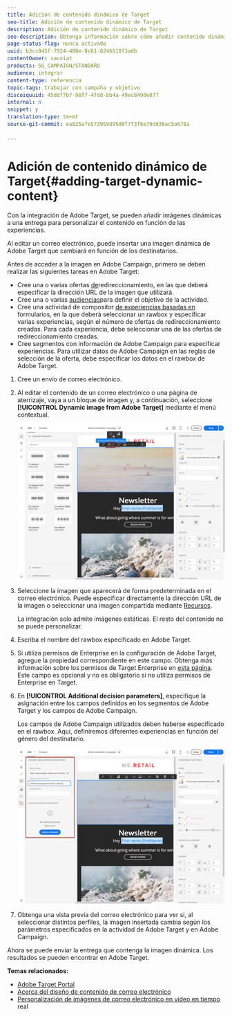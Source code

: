 ```yaml
---
title: Adición de contenido dinámico de Target
seo-title: Adición de contenido dinámico de Target
description: Adición de contenido dinámico de Target
seo-description: Obtenga información sobre cómo añadir contenido dinámico de Adobe Target en una de las entregas de Adobe Campaign.
page-status-flag: nunca activado
uuid: b3cc045f-7924-480e-8c61-8246510f3adb
contentOwner: sauviat
products: SG_CAMPAIGN/STANDARD
audience: integrar
content-type: referencia
topic-tags: trabajar con campaña y objetivo
discoiquuid: 45ddf7b7-98f7-4fdd-bb4a-49ec8490e877
internal: n
snippet: y
translation-type: tm+mt
source-git-commit: ea825afe573959d95d0f7f3f6e79dd38ac5a678a

---
```



# Adición de contenido dinámico de Target{#adding-target-dynamic-content}

Con la integración de Adobe Target, se pueden añadir imágenes dinámicas a una entrega para personalizar el contenido en función de las experiencias.

Al editar un correo electrónico, puede insertar una imagen dinámica de Adobe Target que cambiará en función de los destinatarios.

Antes de acceder a la imagen en Adobe Campaign, primero se deben realizar las siguientes tareas en Adobe Target:

* Cree una o varias ofertas [de](https://docs.adobe.com/content/help/en/target/using/experiences/offers/offer-redirect.html)redireccionamiento, en las que deberá especificar la dirección URL de la imagen que utilizará.
* Cree una o varias [audiencias](https://marketing.adobe.com/resources/help/en_US/target/ov/c_about_segments.html)para definir el objetivo de la actividad.
* Cree una actividad de compositor [de experiencias basadas en](https://marketing.adobe.com/resources/help/en_US/target/target/t_form_experience_composer.html) formularios, en la que deberá seleccionar un rawbox y especificar varias experiencias, según el número de ofertas de redireccionamiento creadas. Para cada experiencia, debe seleccionar una de las ofertas de redireccionamiento creadas.
* Cree segmentos con información de Adobe Campaign para especificar experiencias. Para utilizar datos de Adobe Campaign en las reglas de selección de la oferta, debe especificar los datos en el rawbox de Adobe Target.

1. Cree un envío de correo electrónico.
1. Al editar el contenido de un correo electrónico o una página de aterrizaje, vaya a un bloque de imagen y, a continuación, seleccione **[!UICONTROL Dynamic image from Adobe Target]** mediante el menú contextual.

   ![](assets/tar_insert_dynamic_image.png)

1. Seleccione la imagen que aparecerá de forma predeterminada en el correo electrónico. Puede especificar directamente la dirección URL de la imagen o seleccionar una imagen compartida mediante [Recursos](../../integrating/using/working-with-campaign-and-assets-core-service.md).

   La integración solo admite imágenes estáticas. El resto del contenido no se puede personalizar.

1. Escriba el nombre del rawbox especificado en Adobe Target.
1. Si utiliza permisos de Enterprise en la configuración de Adobe Target, agregue la propiedad correspondiente en este campo. Obtenga más información sobre los permisos de Target Enterprise en [esta página](https://marketing.adobe.com/resources/help/en_US/target/target/properties-overview.html). Este campo es opcional y no es obligatorio si no utiliza permisos de Enterprise en Target.
1. En **[!UICONTROL Additional decision parameters]**, especifique la asignación entre los campos definidos en los segmentos de Adobe Target y los campos de Adobe Campaign.

   Los campos de Adobe Campaign utilizados deben haberse especificado en el rawbox. Aquí, definiremos diferentes experiencias en función del género del destinatario.

   ![](assets/tar_additional_decisionning_parameters.png)

1. Obtenga una vista previa del correo electrónico para ver si, al seleccionar distintos perfiles, la imagen insertada cambia según los parámetros especificados en la actividad de Adobe Target y en Adobe Campaign.

Ahora se puede enviar la entrega que contenga la imagen dinámica. Los resultados se pueden encontrar en Adobe Target.

**Temas relacionados:**

* [Adobe Target Portal](https://marketing.adobe.com/resources/help/en_US/target/a4t/c_campaign_and_target.html)
* [Acerca del diseño de contenido de correo electrónico](../../designing/using/overview.md)
* [Personalización de imágenes de correo electrónico en vídeo en tiempo](https://helpx.adobe.com/marketing-cloud/how-to/email-marketing.html) real

